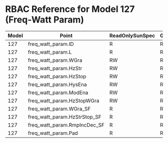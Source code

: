 # RBAC Reference for Model 127 (Freq-Watt Param)

| Model | Point | ReadOnlySunSpec | GridServiceSunSpec | NetworkAdministratorSunSpec | SuperAdministratorSpec | 
|-------|-------|------------------|---------------------|------------------|--------------------|
| 127 | freq_watt_param.ID | R | R | R | R |
| 127 | freq_watt_param.L | R | R | R | R |
| 127 | freq_watt_param.WGra | RW | RW | RW | RW |
| 127 | freq_watt_param.HzStr | RW | RW | RW | RW |
| 127 | freq_watt_param.HzStop | RW | RW | RW | RW |
| 127 | freq_watt_param.HysEna | RW | RW | RW | RW |
| 127 | freq_watt_param.ModEna | RW | RW | RW | RW |
| 127 | freq_watt_param.HzStopWGra | RW | RW | RW | RW |
| 127 | freq_watt_param.WGra_SF | R | R | R | R |
| 127 | freq_watt_param.HzStrStop_SF | R | R | R | R |
| 127 | freq_watt_param.RmpIncDec_SF | R | R | R | R |
| 127 | freq_watt_param.Pad | R | R | R | R |
